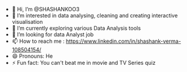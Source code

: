 - 👋 Hi, I’m @SHASHANKOO3
- 👀 I’m interested in data analysing, cleaning and creating interactive visualisation
- 🌱 I’m currently exploring various Data Analysis tools
- 💞️ I’m looking for data Analyst job
- 📫 How to reach me : https://www.linkedin.com/in/shashank-verma-108504154/
- 😄 Pronouns: He
- ⚡ Fun fact: You can't beat me in movie and TV Series quiz 

<!---
SHASHANKOO3/SHASHANKOO3 is a ✨ special ✨ repository because its `README.md` (this file) appears on your GitHub profile.
You can click the Preview link to take a look at your changes.
--->
